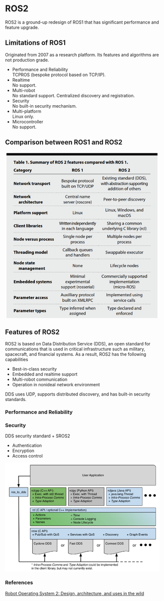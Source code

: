 # ROS2

ROS2 is a ground-up redesign of ROS1 that has significant performance and feature upgrade.

## Limitations of ROS1
Originated from 2007 as a research platform. Its features and algorithms are not production grade.
* Performance and Reliability\
TCPROS (bespoke protocol based on TCP/IP).
* Realtime\
No support.
* Multi-robot\
No standard support. Centralized discovery and registration.
* Security\
No built-in security mechanism.
* Multi-platform\
Linux only.
* Microcontroller\
No support.

## Comparison between ROS1 and ROS2
![Image](../data/ROS2/ROS1vsROS2.png)

## Features of ROS2
ROS2 is based on Data Distribution Service (DDS), an open standard for communications that is used in critical infrastructure such as military, spacecraft, and financial systems. As a result, ROS2 has the following capabilities
* Best-in-class security
* Embedded and realtime support
* Multi-robot communication
* Operation in nonideal network environment

DDS uses UDP, supports distributed discovery, and has built-in security standards.

### Performance and Reliability
### Security
DDS security standard + SROS2
* Authentication
* Encryption
* Access control

![Image](../data/ROS2/RCL-API.png)

### References
[Robot Operating System 2: Design, architecture, and uses in the wild](https://www.science.org/doi/epdf/10.1126/scirobotics.abm6074)
